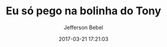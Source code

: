 ---
title: "Eu só pego na bolinha do Tony"
subtitle: "Jefferson Bebel"
image: "img/20170321-jeffersonbebel_.jpg"
date: 2017-03-21 17:21:03
---